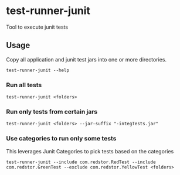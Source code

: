 # test-runner-junit
Tool to execute junit tests

## Usage
Copy all application and junit test jars into one or more directories.

```
test-runner-junit --help
```

### Run all tests

```
test-runner-junit <folders>
```

### Run only tests from certain jars

```
test-runner-junit <folders> --jar-suffix "-integTests.jar"
```

### Use categories to run only some tests

This leverages Junit Categories to pick tests based on the categories

```
test-runner-junit --include com.redstor.RedTest --include com.redstor.GreenTest --exclude com.redstor.YellowTest <folders>
```
